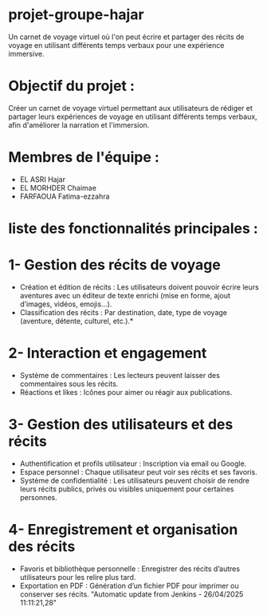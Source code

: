 # projet-groupe-hajar
Un carnet de voyage virtuel où l'on peut écrire et partager des récits de voyage en utilisant différents temps verbaux pour une expérience immersive.

# Objectif du projet :
Créer un carnet de voyage virtuel permettant aux utilisateurs de rédiger et partager leurs expériences de voyage en utilisant différents temps verbaux, afin d'améliorer la narration et l'immersion.

# Membres de l'équipe :
- EL ASRI Hajar
- EL MORHDER Chaimae
- FARFAOUA Fatima-ezzahra

# liste des fonctionnalités principales :

# 1- Gestion des récits de voyage
   - Création et édition de récits : Les utilisateurs doivent pouvoir écrire leurs aventures avec un éditeur de texte enrichi (mise en forme, ajout d’images, vidéos, emojis…).
   - Classification des récits : Par destination, date, type de voyage (aventure, détente, culturel, etc.).*
# 2- Interaction et engagement
   - Système de commentaires : Les lecteurs peuvent laisser des commentaires sous les récits.
   - Réactions et likes : Icônes pour aimer ou réagir aux publications.
# 3- Gestion des utilisateurs et des récits
   - Authentification et profils utilisateur : Inscription via email ou Google.
   - Espace personnel : Chaque utilisateur peut voir ses récits et ses favoris.
   - Système de confidentialité : Les utilisateurs peuvent choisir de rendre leurs récits publics, privés ou visibles uniquement pour certaines personnes.

# 4- Enregistrement et organisation des récits
  - Favoris et bibliothèque personnelle : Enregistrer des récits d’autres utilisateurs pour les relire plus tard.
  - Exportation en PDF : Génération d’un fichier PDF pour imprimer ou conserver ses récits.
"Automatic update from Jenkins - 26/04/2025 11:11:21,28" 
